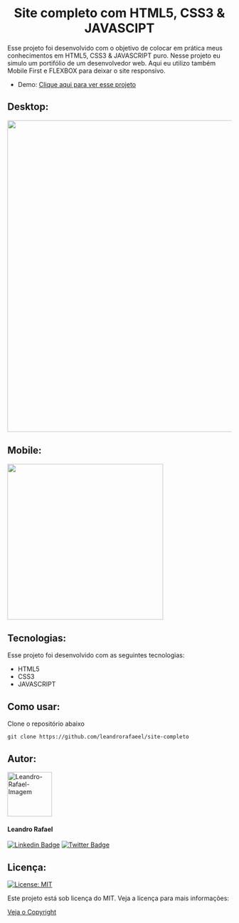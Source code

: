 <div align ="center">

# Site completo com HTML5, CSS3 & JAVASCIPT

</div>

Esse projeto foi desenvolvido com o objetivo de colocar em prática meus conhecimentos em HTML5, CSS3 & JAVASCRIPT puro. Nesse projeto eu simulo um portifólio de um desenvolvedor web. Aqui eu utilizo também Mobile First e FLEXBOX para deixar o site responsivo.

* Demo: [Clique aqui para ver esse projeto](https://leandrorafaeel.github.io/site-completo/)

## Desktop:
<div align="left">
    <img src="assets/media/prints/desktop.png" width="700px">
</div>

## Mobile:
<div align="left">
    <img src="assets/media/prints/mobile.png" width="350px">
</div>

## Tecnologias:
Esse projeto foi desenvolvido com as seguintes tecnologias:

* HTML5
* CSS3
* JAVASCRIPT

## Como usar:
Clone o repositório abaixo

```
git clone https://github.com/leandrorafaeel/site-completo
```

## Autor: 
<img  border-radius="50%" src="https://avatars.githubusercontent.com/u/86384840?v=4" width="100px" alt="Leandro-Rafael-Imagem"/> 

#### Leandro Rafael

[![Linkedin Badge](https://img.shields.io/badge/-LinkedIn-2867B2?style=flat-square&logo=Linkedin&logoColor=white&link=https://www.linkedin.com/in/leandrorafael-dev/)](https://www.linkedin.com/in/leandrorafael-dev/) [![Twitter Badge](https://img.shields.io/badge/-Twitter-1DA1F2?style=flat-square&Color=1DA1F2&logo=twitter&logoColor=white&link=https://twitter.com/leandrorafaelBR)](https://twitter.com/leandrorafaelBR) 

## Licença:
[![License: MIT](https://img.shields.io/badge/License-MIT-yellow.svg)](https://opensource.org/licenses/MIT)

Este projeto está sob licença do MIT. Veja a licença para mais informações:

[Veja o Copyright](https://github.com/leandrorafaeel/site-completo/blob/master/LICENSE)
